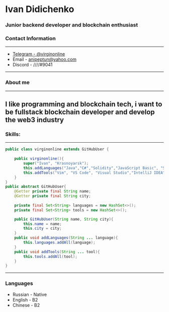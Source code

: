 # Ivan Didichenko
### Junior backend developer and blockchain enthusiast
### Contact Information
---
- [Telegram - @virginonline](t.me/virginonline)
- Email - anipeptun@yahoo.com 
- Discord - ////#9041 
---

### About me
---
I like programming and blockchain tech, i want to be fullstack blockchain developer and develop the web3 industry<br>
---
### Skills:
---
```java
public class virginonline extends GitHubUser {
    
    public virginonline(){
        super("Ivan", "Krasnoyarsk");
        this.addLanguages("Java","C#","Solidity","JavaScript Basic", "SQL");
        this.addTools("Vim", "VS Code", "Visual Studio","IntelliJ IDEA", "Git");
    }
}
public abstract GitHubUser{
    @Getter private final String name;
    @Getter private final String city;
    
    private final Set<String> languages = new HashSet<>();
    private final Set<String> tools = new HashSet<>();

    public GitHubUser(String name, String city){
        this.name = name;
        this.city = city;
    }
    public void addLanguages(String ... language){
        this.languages.addAll(language);
    }
    public void addTools(String ... tool){
        this.tools.addAll(tool);
    }
}
```
---

### Languages

- Russian \- Native
- English \- B2
- Chinese \- B2
